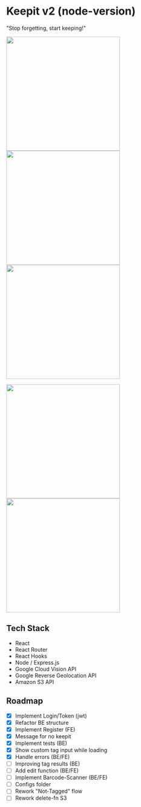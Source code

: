# Keepit v2 (node-version)
"Stop forgetting, start keeping!"

<img src="https://keepitbucket.s3.eu-central-1.amazonaws.com/github/1.png" width="300px">   <img src="https://keepitbucket.s3.eu-central-1.amazonaws.com/github/2.png" width="300px"> <img src="https://keepitbucket.s3.eu-central-1.amazonaws.com/github/3.png" width="300px">

 <img src="https://keepitbucket.s3.eu-central-1.amazonaws.com/github/4.png" width="300px"> <img src="https://keepitbucket.s3.eu-central-1.amazonaws.com/github/5.png" width="300px"> 


## Tech Stack
- React
- React Router
- React Hooks
- Node / Express.js
- Google Cloud Vision API
- Google Reverse Geolocation API
- Amazon S3 API



## Roadmap
- [x] Implement Login/Token (jwt)
- [x] Refactor BE structure
- [x] Implement Register (FE)
- [x] Message for no keepit
- [x] Implement tests (BE)
- [x] Show custom tag input while loading
- [x] Handle errors (BE/FE)
- [ ] Improving tag results (BE)
- [ ] Add edit function (BE/FE)
- [ ] Implement Barcode-Scanner (BE/FE)
- [ ] Configs folder
- [ ] Rework "Not-Tagged" flow
- [ ] Rework delete-fn S3
